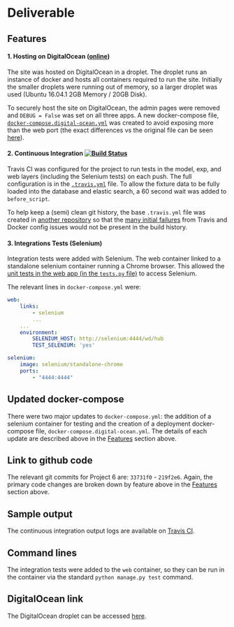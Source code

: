 # Deliverable

## Features

#### 1. Hosting on DigitalOcean ([online](http://138.197.36.61:8000/))

The site was hosted on DigitalOcean in a droplet. The droplet runs an instance of docker and hosts all containers required to run the site. Initially the smaller droplets were running out of memory, so a larger droplet was used (Ubuntu 16.04.1 2GB Memory / 20GB Disk).

To securely host the site on DigitalOcean, the admin pages were removed and `DEBUG = False` was set on all three apps. A new docker-compose file, [`docker-compose.digital-ocean.yml`](docker-compose.digital-ocean.yml) was created to avoid exposing more than the web port (the exact differences vs the original file can be seen [here](https://www.diffchecker.com/8lrDoG87)).

#### 2. Continuous Integration [![Build Status](https://travis-ci.org/ajvarshneya/nomad.svg?branch=master)](https://travis-ci.org/ajvarshneya/nomad)

Travis CI was configured for the project to run tests in the model, exp, and web layers (including the Selenium tests) on each push. The full configuration is in the [`.travis.yml`](.travis.yml) file. To allow the fixture data to be fully loaded into the database and elastic search, a 60 second wait was added to `before_script`.

To help keep a (semi) clean git history, the base `.travis.yml` file was created in [another repository](https://github.com/sdgennari/cs4501-isa-project) so that the [many initial failures](https://travis-ci.org/sdgennari/cs4501-isa-project/builds) from Travis and Docker config issues would not be present in the build history.

#### 3. Integrations Tests (Selenium)

Integration tests were added with Selenium. The web container linked to a standalone selenium container running a Chrome browser. This allowed the [unit tests in the web app (in the `tests.py` file)](web-app/nomad/web/tests.py) to access Selenium.

The relevant lines in `docker-compose.yml` were:
```yaml
web:
    links:
        - selenium
        ...
    ...
    environment:
        SELENIUM_HOST: http://selenium:4444/wd/hub
        TEST_SELENIUM: 'yes'

selenium:
    image: selenium/standalone-chrome
    ports:
        - "4444:4444"
```

## Updated docker-compose

There were two major updates to `docker-compose.yml`: the addition of a selenium container for testing and the creation of a deployment docker-compose file, `docker-compose.digital-ocean.yml`. The details of each update are described above in the [Features](#features) section above.


## Link to github code

The relevant git commits for Project 6 are: `33731f0` - `219f2e6`. Again, the primary code changes are broken down by feature above in the [Features](#features) section above.


## Sample output

The continuous integration output logs are available on [Travis CI](https://travis-ci.org/ajvarshneya/nomad/builds/180229656).


## Command lines

The integration tests were added to the `web` container, so they can be run in the container via the standard `python manage.py test` command.

## DigitalOcean link

The DigitalOcean droplet can be accessed [here](http://138.197.36.61:8000/).